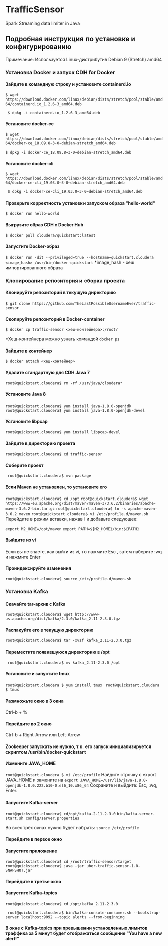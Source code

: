 # TrafficSensor #
Spark Streaming data limiter in Java

## Подробная инструкция по установке и конфигурированию ##
Примечание: Используется Linux-дистрибутив Debian 9 (Stretch) amd64

### Установка Docker и запуск CDH for Docker ###
#### Зайдите в командную строку и установите containerd.io ####
``` $ wget https://download.docker.com/linux/debian/dists/stretch/pool/stable/amd64/containerd.io_1.2.6-3_amd64.deb ```
 
``` $ dpkg -i containerd.io_1.2.6-3_amd64.deb```

#### Установите docker-ce ####

``` $ wget https://download.docker.com/linux/debian/dists/stretch/pool/stable/amd64/docker-ce_18.09.8~3-0~debian-stretch_amd64.deb ```

``` $ dpkg -i docker-ce_18.09.8~3-0~debian-stretch_amd64.deb  ```

#### Установите docker-cli ####

``` $ wget https://download.docker.com/linux/debian/dists/stretch/pool/stable/amd64/docker-ce-cli_19.03.0~3-0~debian-stretch_amd64.deb ```

``` $ dpkg -i docker-ce-cli_19.03.0~3-0~debian-stretch_amd64.deb```

#### Проверьте корректность установки запуском образа "hello-world" ####

``` $ docker run hello-world ```

#### Выгрузите образ CDH с Docker Hub

``` $ docker pull cloudera/quickstart:latest ```

#### Запустите Docker-образ

``` $ docker run -dit --privileged=true --hostname=quickstart.cloudera <image_hash> /usr/bin/docker-quickstart ``` 
*image_hash - хеш импортированного образа

### Клонирование репозитория и сборка проекта

#### Клонируйте репозиторий в текущую директорию

``` $ git clone https://github.com/TheLastPossibleUsernameEver/traffic-sensor ```

#### Скопируйте репозиторий в Docker-container

``` $ docker cp traffic-sensor <хеш-контейнера>:/root/ ```

*Хеш-контейнера можно узнать командой ```docker ps```

#### Зайдите в контейнер

``` $ docker attach <хеш-контейнер> ```

#### Удалите стандартную для CDH Java 7

``` root@quickstart.cloudera$ rm -rf /usr/java/cloudera* ```

#### Установите Java 8

``` root@quickstart.cloudera$ yum install java-1.8.0-openjdk ```
``` root@quickstart.cloudera$ yum install java-1.8.0-openjdk-devel```

#### Установите libpcap

``` root@quickstart.cloudera$ yum install libpcap-devel ```

#### Зайдите в директорию проекта

``` root@quickstart.cloudera$ cd traffic-sensor ```

#### Соберите проект

``` root@quickstart.cloudera$ mvn package```

#### Если Maven не установлен, то установите его

``` root@quickstart.cloudera$ cd /opt ```
``` root@quickstart.cloudera$ wget https://www-eu.apache.org/dist/maven/maven-3/3.6.2/binaries/apache-maven-3.6.2-bin.tar.gz ```
``` root@quickstart.cloudera$ ln -s apache-maven-3.6.2 maven ```
``` root@quickstart.cloudera$ vi /etc/profile.d/maven.sh ```
Перейдите в режим вставки, нажав i и добавьте следующее:

``` export M2_HOME=/opt/maven ```
``` export PATH=${M2_HOME}/bin:${PATH} ```

#### Выйдите из vi

Если вы не знаете, как выйти из vi, то нажмите Esc , затем наберите :wq и нажмите Enter

#### Проиндексируйте изменения

``` root@quickstart.cloudera$ source /etc/profile.d/maven.sh ```

### Установка Kafka

#### Скачайте tar-архив с Kafka

``` root@quickstart.cloudera$ wget http://www-us.apache.org/dist/kafka/2.3.0/kafka_2.11-2.3.0.tgz ```

#### Распакуйте его в текущую директорию

``` root@quickstart.cloudera$ tar -xvzf kafka_2.11-2.3.0.tgz  ```

#### Переместите появившуюся директорию в /opt

``` root@quickstart.cloudera$ mv kafka_2.11-2.3.0 /opt```

#### Установите и запустите tmux

``` root@quickstart.cloudera $ yum install tmux  ```
``` root@quickstart.cloudera $ tmux ```

#### Размножьте окно в 3 окна 

Ctrl-b + %

#### Перейдите во 2 окно

Ctrl-b + Right-Arrow или Left-Arrow 
 
#### Zookeeper запускать не нужно, т.к. его запуск инициализируется скриптом /usr/bin/docker-quickstart

#### Измените JAVA_HOME

``` root@quickstart.cloudera $ vi /etc/profile ```
Найдите строчку с export JAVA_HOME и замените на
``` export JAVA_HOME=/usr/lib/java-1.8.0-openjdk-1.8.0.222.b10-0.el6_10.x86_64 ```
Сохраните и выйдите: Esc, :wq, Enter.

#### Запустите Kafka-server

``` root@quickstart.cloudera$ cd/opt/kafka-2.11-2.3.0 ```
``` bin/kafka-server-start.sh config/server.properties ```

Во всех трёх окнах нужно будет набрать: 
``` source /etc/profile ```

#### Перейдите в первое окно

#### Запустите приложение

``` root@quickstart.cloudera$ cd /root/traffic-sensor/target ```
``` root@quickstart.cloudera$ java -jar uber-traffic-sensor-1.0-SNAPSHOT.jar ```

#### Перейдите в третье окно

#### Запустите Kafka-topics

``` root@quickstart.cloudera$ cd /opt/kafka_2.11-2.3.0 ```

``` root@quickstart.cloudera$ bin/kafka-console-consumer.sh --bootstrap-server localhost:9092 --topic alerts --from-beginning```

#### В окне с Kafka-topics при превышении установленных лимитов траффика за 5 минут будет отображаться сообщение "You have a new alert!"
